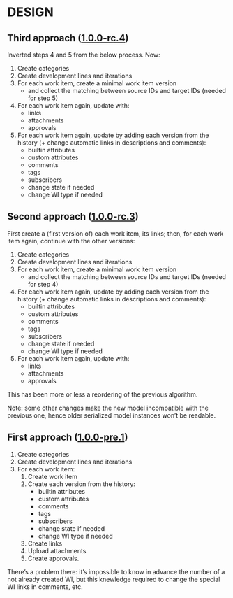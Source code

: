 # DESIGN

## Third approach ([1.0.0-rc.4](https://github.com/jeromede/rtc.pa/releases/tag/1.0.0-rc.4))

Inverted steps 4 and 5 from the below process. Now:

1) Create categories
2) Create development lines and iterations
3) For each work item, create a minimal work item version
    - and collect the matching between source IDs and target IDs (needed for step 5)
4) For each work item again, update with:
    - links
    - attachments
    - approvals
5) For each work item again, update by adding each version from the history (+ change automatic links in descriptions and comments):
    - builtin attributes
    - custom attributes
    - comments
    - tags
    - subscribers
    - change state if needed
    - change WI type if needed


## Second approach ([1.0.0-rc.3](https://github.com/jeromede/rtc.pa/releases/tag/1.0.0-rc.3))

First create a (first version of) each work item, its links; then, for each work item again, continue with the other versions:

1) Create categories
2) Create development lines and iterations
3) For each work item, create a minimal work item version
    - and collect the matching between source IDs and target IDs (needed for step 4)
4) For each work item again, update by adding each version from the history (+ change automatic links in descriptions and comments):
    - builtin attributes
    - custom attributes
    - comments
    - tags
    - subscribers
    - change state if needed
    - change WI type if needed
5) For each work item again, update with:
    - links
    - attachments
    - approvals

This has been more or less a reordering of the previous algorithm.

Note: some other changes make the new model incompatible with the previous one, hence older serialized model instances won’t be readable.

## First approach ([1.0.0-pre.1](https://github.com/jeromede/rtc.pa/releases/tag/1.0.0-pre.1))

1) Create categories
2) Create development lines and iterations
3) For each work item:
   1) Create work item
   2) Create each version from the history:
      - builtin attributes
      - custom attributes
      - comments
      - tags
      - subscribers
      - change state if needed
      - change WI type if needed
   3) Create links
   4) Upload attachments
   5) Create approvals.

There’s a problem there: it’s impossible to know in advance the number of a not already created WI, but this knewledge  required to change the special WI links in comments, etc.

